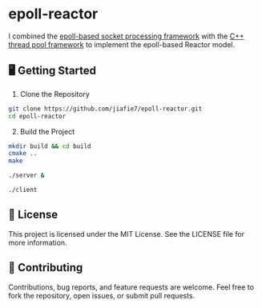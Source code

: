 # epoll-reactor

I combined the [epoll-based socket processing framework](https://github.com/jiafie7/epoll) with the [C++ thread pool framework](https://github.com/jiafie7/posix-thread) to implement the epoll-based Reactor model.

## 🖥️ Getting Started

1. Clone the Repository

```sh
git clone https://github.com/jiafie7/epoll-reactor.git
cd epoll-reactor
```

2. Build the Project

```sh
mkdir build && cd build
cmake ..
make

./server &

./client
```

## 📝 License

This project is licensed under the MIT License. See the LICENSE file for more information.

## 🤝 Contributing

Contributions, bug reports, and feature requests are welcome. Feel free to fork the repository, open issues, or submit pull requests.
